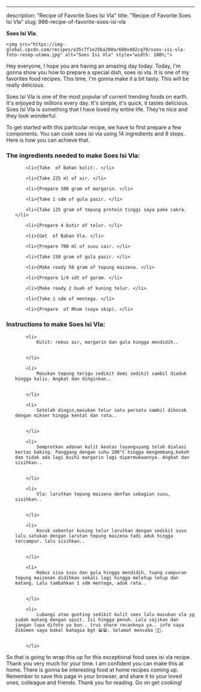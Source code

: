 ---
description: "Recipe of Favorite Soes Isi Vla"
title: "Recipe of Favorite Soes Isi Vla"
slug: 986-recipe-of-favorite-soes-isi-vla

<p>
	<strong>Soes Isi Vla</strong>. 
	
</p>
<p>
	
	<img src="https://img-global.cpcdn.com/recipes/a35c7f1e256a200a/680x482cq70/soes-isi-vla-foto-resep-utama.jpg" alt="Soes Isi Vla" style="width: 100%;">
	
	
</p>
<p>
	Hey everyone, I hope you are having an amazing day today. Today, I'm gonna show you how to prepare a special dish, soes isi vla. It is one of my favorites food recipes. This time, I'm gonna make it a bit tasty. This will be really delicious.
</p>
	
<p>
	
</p>
<p>
	Soes Isi Vla is one of the most popular of current trending foods on earth. It's enjoyed by millions every day. It's simple, it's quick, it tastes delicious. Soes Isi Vla is something that I have loved my entire life. They're nice and they look wonderful.
</p>

<p>
To get started with this particular recipe, we have to first prepare a few components. You can cook soes isi vla using 14 ingredients and 8 steps. Here is how you can achieve that.
</p>

<h3>The ingredients needed to make Soes Isi Vla:</h3>

<ol>
	
		<li>{Take  of Bahan kulit:. </li>
	
		<li>{Take 225 ml of air. </li>
	
		<li>{Prepare 100 gram of margarin. </li>
	
		<li>{Take 1 sdm of gula pasir. </li>
	
		<li>{Take 125 gram of tepung protein tinggi saya pake cakra. </li>
	
		<li>{Prepare 4 butir of telur. </li>
	
		<li>{Get  of Bahan Vla. </li>
	
		<li>{Prepare 700 ml of susu cair. </li>
	
		<li>{Take 150 gram of gula pasir. </li>
	
		<li>{Make ready 50 gram of tepung maizena. </li>
	
		<li>{Prepare 1/4 sdt of garam. </li>
	
		<li>{Make ready 2 buah of kuning telur. </li>
	
		<li>{Take 1 sdm of mentega. </li>
	
		<li>{Prepare  of Rhum (saya skip). </li>
	
</ol>
<p>
	
</p>

<h3>Instructions to make Soes Isi Vla:</h3>

<ol>
	
		<li>
			Kulit: rebus air, margarin dan gula hingga mendidih..
			
			
		</li>
	
		<li>
			Masukan tepung terigu sedikit demi sedikit sambil diaduk hingga kalis. Angkat dan dinginkan..
			
			
		</li>
	
		<li>
			Setelah dingin,masukan telur satu persatu sambil dikocok dengan mikser hingga kental dan rata..
			
			
		</li>
	
		<li>
			Semprotkan adonan kulit keatas loyangvyang telah dialasi kertas baking. Panggang dengan suhu 200°C hingga mengembang,kokoh dan tidak ada lagi buih2 margarin lagi dipermukaannya. Angkat dan sisihkan..
			
			
		</li>
	
		<li>
			Vla: larutkan tepung maizena denfan sebagian susu, sisihkan..
			
			
		</li>
	
		<li>
			Kocok sebentar kuning telur larutkan dengan sedikit susu lalu satukan dengan larutan tepung maizena tadi aduk hingga tercampur. lalu sisihkan..
			
			
		</li>
	
		<li>
			Rebus sisa susu dan gula hingga mendidih, tuang campuran tepung maizenan didihkan sekali lagi hingga meletup letup dan matang. Lalu tambahkan 1 sdm mentega, aduk rata..
			
			
		</li>
	
		<li>
			Lubangi atau gunting sedikit kulit soes lalu masukan vla yg sudah matang dengan spuit. Isi hingga penuh. Lalu sajikan dan jangan lupa difoto ya bun.. trus share recooknya ya.. info saya dikomen saya bakal bahagia bgt 😁😁. Selamat mencoba 💪😁.
			
			
		</li>
	
</ol>

<p>
	
</p>

<p>
	So that is going to wrap this up for this exceptional food soes isi vla recipe. Thank you very much for your time. I am confident you can make this at home. There is gonna be interesting food at home recipes coming up. Remember to save this page in your browser, and share it to your loved ones, colleague and friends. Thank you for reading. Go on get cooking!
</p>
